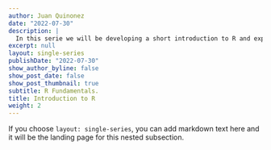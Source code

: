 ```yaml
---
author: Juan Quinonez
date: "2022-07-30"
description: |
  In this serie we will be developing a short introduction to R and explore some basic concepts.
excerpt: null
layout: single-series
publishDate: "2022-07-30"
show_author_byline: false
show_post_date: false
show_post_thumbnail: true
subtitle: R Fundamentals.
title: Introduction to R
weight: 2
---
```


If you choose `layout: single-series`, you can add markdown text here and it will be the landing page for this nested subsection.